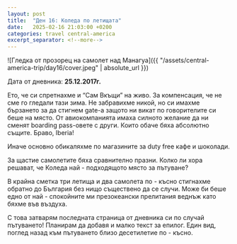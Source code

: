 ```yaml
---
layout: post
title:  "Ден 16: Коледа по летищата"
date:   2025-02-16 21:03:00 +0200
categories: travel central-america
excerpt_separator: <!--more-->
---
```


![Гледка от прозорец на самолет над Манагуа]({{ "/assets/central-america-trip/day16/cover.jpeg" | absolute_url }})

Дата от дневника: **25.12.2017г.**

Ето, че си спретнахме и “Сам Вкъщи” на живо. За компенсация, че не сме го гледали тази зима. Не забравихме никой, но си имахме бързането за да стигнем gate-a защото ни викат по говорителите си беше на място. От авиокомпанията имаха силното желание да ни сменят boarding pass-овете с други. Които обаче бяха абсолютно същите. Браво, Iberia!

Иначе основно обикаляхме по магазините за duty free кафе и шоколади.

За щастие самолетите бяха сравнително празни. Колко ли хора решават, че Коледа най - подходящото място за пътуване?

В крайна сметка три летища и два самолета по - късно стигнахме обратно до България без нищо съществено да се случи. Може би беше едно от най - спокойните ми презокеански прелитания веднъж като бяхме във въздуха.

С това затварям последната страница от дневника си по случай пътуването! Планирам да добавя и малко текст за епилог. Един вид, поглед назад към пътуването близо десетилетие по - късно.
